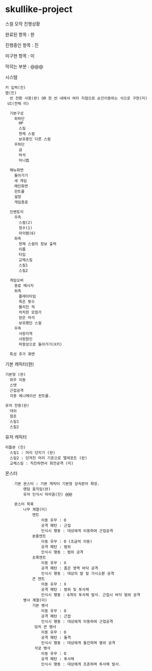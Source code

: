 # skullike-project
스컬 모작 진행상황

완료된 항목 : 완 

진행중인 항목 : 진 

미구현 항목 : 미 

막히는 부분 : @@@ 


시스템

    키 입력(진)
    맵(진)
      씬 전환 사용(완) OR 한 씬 내에서 여러 지점으로 순간이동하는 식으로 구현(미)
     UI(전체 미)
     
      기본구성      
        좌하단
          HP
          스킬
          현제 스컬
          보유중인 다른 스컬
        우하단
          금
          마석
          미니맵
          
      메뉴화면
        돌아가기
        새 게임
        메인화면
        컨트롤
        설정
        게임종료        
        
      인벤토리
        우측
          스컬(2)
          정수(1)
          아이템(6)
        좌측
          현제 스컬의 정보 출력
          이름
          타입
          교체스킬
          스킬1
          스킬2
        
      게임오버
        종료 메시지
        좌측
          플레이타임
          죽은 횟수
          물리친 적
          처치한 모험가
          얻은 마석
          보유했던 스컬
        우측
          사망지역
          사망원인
          마왕성으로 돌아가기(X키)
      
      특성 추가 화면
      
      

기본 캐릭터(완)

    기본형 (완)
      좌우 이동
      스텟
      근접공격
      각종 에니메이션 컨트롤.
      
    유저 전용(완)
      대쉬
      점프
      스킬1
      스킬2
      
유저 캐릭터 

    리틀본 (진)
      스킬1 : 머리 던지기 (완)
      스킬2 : 던져진 머리 기준으로 텔레포트 (완)
      교체스킬 : 직진하면서 회전공격 (미)
      
몬스터
    
        기본 몬스터 : 기본 캐릭터 기본형 상속받아 확장.
            랜덤 움직임(완)
            유저 인식시 따라옴(진) @@@
        
        몬스터 목록
            나무 계열(미)
                엔트
                    이동 유무 : O
                    공격 패턴 : 근접
                    인식시 행동 : 대상에게 이동하여 근접공격
                분홍엔트
                    이동 유무 : O (조금씩 이동)
                    공격 패턴 : 범위
                    인식시 행동 : 범위 공격
                초록엔트                
                    이동 유무 : X
                    공격 패턴 : 좀은 영역 바닥 공격
                    인식시 행동 : 대상의 발 밑 가시소환 공격
                큰 엔트
                    이동 유무 : X
                    공격 패턴 : 범위 및 투사체
                    인식시 행동 : 6개의 투사체 발사. 근접시 바닥 범위 공격
            병사 계열(미)
                기본 병사
                    이동 유무 : O
                    공격 패턴 : 근접
                    인식시 행동 : 대상에게 이동하여 근접공격
                 덩치 큰 병사
                    이동 유무 : O
                    공격 패턴 : 돌격
                    인식시 행동 : 대상에게 돌진하며 볌위 공격
                 석궁 병사
                    이동 유무 : O
                    공격 패턴 : 투사체
                    인식시 행동 : 대상에게 조준하며 투사체 발사.
